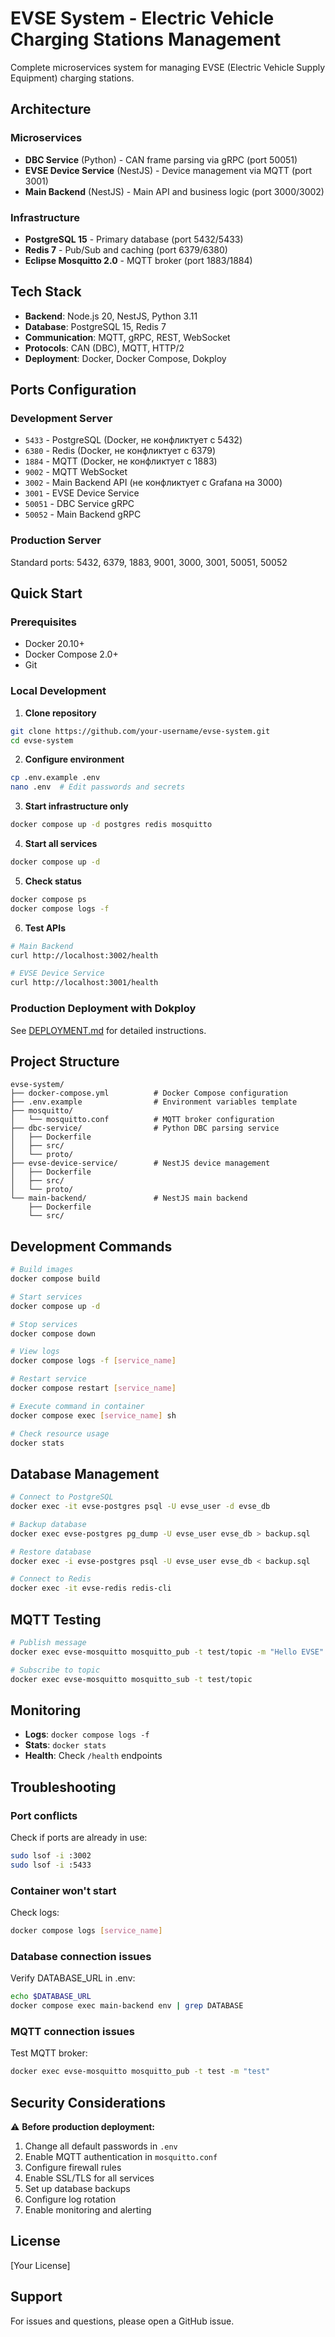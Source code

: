 # EVSE System - Electric Vehicle Charging Stations Management

Complete microservices system for managing EVSE (Electric Vehicle Supply Equipment) charging stations.

## Architecture

### Microservices
- **DBC Service** (Python) - CAN frame parsing via gRPC (port 50051)
- **EVSE Device Service** (NestJS) - Device management via MQTT (port 3001)
- **Main Backend** (NestJS) - Main API and business logic (port 3000/3002)

### Infrastructure
- **PostgreSQL 15** - Primary database (port 5432/5433)
- **Redis 7** - Pub/Sub and caching (port 6379/6380)
- **Eclipse Mosquitto 2.0** - MQTT broker (port 1883/1884)

## Tech Stack

- **Backend**: Node.js 20, NestJS, Python 3.11
- **Database**: PostgreSQL 15, Redis 7
- **Communication**: MQTT, gRPC, REST, WebSocket
- **Protocols**: CAN (DBC), MQTT, HTTP/2
- **Deployment**: Docker, Docker Compose, Dokploy

## Ports Configuration

### Development Server
- `5433` - PostgreSQL (Docker, не конфликтует с 5432)
- `6380` - Redis (Docker, не конфликтует с 6379)
- `1884` - MQTT (Docker, не конфликтует с 1883)
- `9002` - MQTT WebSocket
- `3002` - Main Backend API (не конфликтует с Grafana на 3000)
- `3001` - EVSE Device Service
- `50051` - DBC Service gRPC
- `50052` - Main Backend gRPC

### Production Server
Standard ports: 5432, 6379, 1883, 9001, 3000, 3001, 50051, 50052

## Quick Start

### Prerequisites
- Docker 20.10+
- Docker Compose 2.0+
- Git

### Local Development

1. **Clone repository**
```bash
git clone https://github.com/your-username/evse-system.git
cd evse-system
```

2. **Configure environment**
```bash
cp .env.example .env
nano .env  # Edit passwords and secrets
```

3. **Start infrastructure only**
```bash
docker compose up -d postgres redis mosquitto
```

4. **Start all services**
```bash
docker compose up -d
```

5. **Check status**
```bash
docker compose ps
docker compose logs -f
```

6. **Test APIs**
```bash
# Main Backend
curl http://localhost:3002/health

# EVSE Device Service
curl http://localhost:3001/health
```

### Production Deployment with Dokploy

See [DEPLOYMENT.md](./DEPLOYMENT.md) for detailed instructions.

## Project Structure
```
evse-system/
├── docker-compose.yml          # Docker Compose configuration
├── .env.example                # Environment variables template
├── mosquitto/
│   └── mosquitto.conf          # MQTT broker configuration
├── dbc-service/                # Python DBC parsing service
│   ├── Dockerfile
│   ├── src/
│   └── proto/
├── evse-device-service/        # NestJS device management
│   ├── Dockerfile
│   ├── src/
│   └── proto/
└── main-backend/               # NestJS main backend
    ├── Dockerfile
    └── src/
```

## Development Commands
```bash
# Build images
docker compose build

# Start services
docker compose up -d

# Stop services
docker compose down

# View logs
docker compose logs -f [service_name]

# Restart service
docker compose restart [service_name]

# Execute command in container
docker compose exec [service_name] sh

# Check resource usage
docker stats
```

## Database Management
```bash
# Connect to PostgreSQL
docker exec -it evse-postgres psql -U evse_user -d evse_db

# Backup database
docker exec evse-postgres pg_dump -U evse_user evse_db > backup.sql

# Restore database
docker exec -i evse-postgres psql -U evse_user evse_db < backup.sql

# Connect to Redis
docker exec -it evse-redis redis-cli
```

## MQTT Testing
```bash
# Publish message
docker exec evse-mosquitto mosquitto_pub -t test/topic -m "Hello EVSE"

# Subscribe to topic
docker exec evse-mosquitto mosquitto_sub -t test/topic
```

## Monitoring

- **Logs**: `docker compose logs -f`
- **Stats**: `docker stats`
- **Health**: Check `/health` endpoints

## Troubleshooting

### Port conflicts
Check if ports are already in use:
```bash
sudo lsof -i :3002
sudo lsof -i :5433
```

### Container won't start
Check logs:
```bash
docker compose logs [service_name]
```

### Database connection issues
Verify DATABASE_URL in .env:
```bash
echo $DATABASE_URL
docker compose exec main-backend env | grep DATABASE
```

### MQTT connection issues
Test MQTT broker:
```bash
docker exec evse-mosquitto mosquitto_pub -t test -m "test"
```

## Security Considerations

⚠️ **Before production deployment:**

1. Change all default passwords in `.env`
2. Enable MQTT authentication in `mosquitto.conf`
3. Configure firewall rules
4. Enable SSL/TLS for all services
5. Set up database backups
6. Configure log rotation
7. Enable monitoring and alerting

## License

[Your License]

## Support

For issues and questions, please open a GitHub issue.